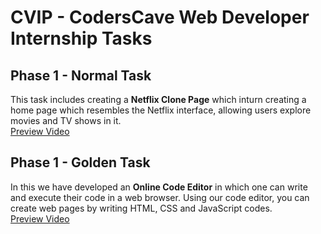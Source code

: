 # CVIP - CodersCave Web Developer Internship Tasks <br>

## Phase 1 - Normal Task
This task includes creating a <b>Netflix Clone Page</b> which inturn creating a home page which resembles the Netflix interface, allowing users explore movies and TV shows in it.<br>
[Preview Video](https://www.linkedin.com/posts/rohith-vankayalapati_coderscave-webdevelopment-netflixclone-activity-7136400594684039168-spKN)

## Phase 1 - Golden Task
In this we have developed an <b>Online Code Editor</b> in which one can write and execute their code in a web browser. Using our code editor, you can create web pages by writing HTML, CSS and JavaScript codes.<br>
[Preview Video](https://www.linkedin.com/posts/rohith-vankayalapati_coderscave-webdevelopment-onlinecodeeditor-activity-7136401127926886401-uBIW)
